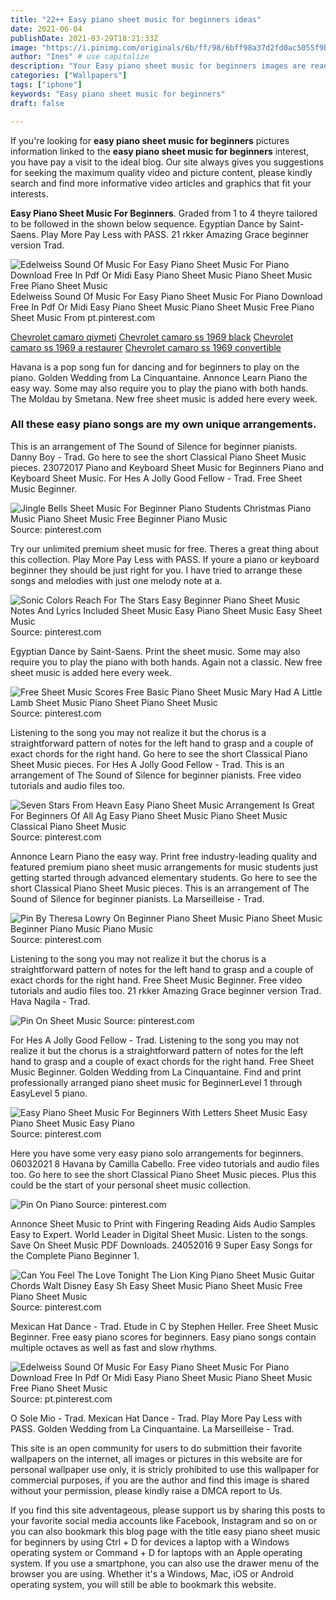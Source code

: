 ```yaml
---
title: "22++ Easy piano sheet music for beginners ideas"
date: 2021-06-04
publishDate: 2021-03-29T18:21:33Z
image: "https://i.pinimg.com/originals/6b/ff/98/6bff98a37d2fd0ac5055f9ba8a89575b.png"
author: "Ines" # use capitalize
description: "Your Easy piano sheet music for beginners images are ready. Easy piano sheet music for beginners are a topic that is being searched for and liked by netizens now. You can Get the Easy piano sheet music for beginners files here. Find and Download all free images."
categories: ["Wallpapers"]
tags: ["iphone"]
keywords: "Easy piano sheet music for beginners"
draft: false

---
```


If you're looking for **easy piano sheet music for beginners** pictures information linked to the **easy piano sheet music for beginners** interest, you have pay a visit to the ideal  blog.  Our site always  gives you  suggestions  for seeking  the maximum  quality video and picture  content, please kindly search and find more informative video articles and graphics  that fit your interests.

**Easy Piano Sheet Music For Beginners**. Graded from 1 to 4 theyre tailored to be followed in the shown below sequence. Egyptian Dance by Saint-Saens. Play More Pay Less with PASS. 21 rkker Amazing Grace beginner version Trad.

![Edelweiss Sound Of Music For Easy Piano Sheet Music For Piano Download Free In Pdf Or Midi Easy Piano Sheet Music Piano Sheet Music Free Piano Sheet Music](https://i.pinimg.com/originals/6b/ff/98/6bff98a37d2fd0ac5055f9ba8a89575b.png "Edelweiss Sound Of Music For Easy Piano Sheet Music For Piano Download Free In Pdf Or Midi Easy Piano Sheet Music Piano Sheet Music Free Piano Sheet Music")
Edelweiss Sound Of Music For Easy Piano Sheet Music For Piano Download Free In Pdf Or Midi Easy Piano Sheet Music Piano Sheet Music Free Piano Sheet Music From pt.pinterest.com

[Chevrolet camaro qiymeti](/chevrolet-camaro-qiymeti/)
[Chevrolet camaro ss 1969 black](/chevrolet-camaro-ss-1969-black/)
[Chevrolet camaro ss 1969 a restaurer](/chevrolet-camaro-ss-1969-a-restaurer/)
[Chevrolet camaro ss 1969 convertible](/chevrolet-camaro-ss-1969-convertible/)

Havana is a pop song fun for dancing and for beginners to play on the piano. Golden Wedding from La Cinquantaine. Annonce Learn Piano the easy way. Some may also require you to play the piano with both hands. The Moldau by Smetana. New free sheet music is added here every week.

### All these easy piano songs are my own unique arrangements.

This is an arrangement of The Sound of Silence for beginner pianists. Danny Boy - Trad. Go here to see the short Classical Piano Sheet Music pieces. 23072017 Piano and Keyboard Sheet Music for Beginners Piano and Keyboard Sheet Music. For Hes A Jolly Good Fellow - Trad. Free Sheet Music Beginner.


![Jingle Bells Sheet Music For Beginner Piano Students Christmas Piano Music Piano Sheet Music Free Beginner Piano Music](https://i.pinimg.com/originals/ea/f4/32/eaf432d2bb3c403feb6b948c501ffa8d.png "Jingle Bells Sheet Music For Beginner Piano Students Christmas Piano Music Piano Sheet Music Free Beginner Piano Music")
Source: pinterest.com

Try our unlimited premium sheet music for free. Theres a great thing about this collection. Play More Pay Less with PASS. If youre a piano or keyboard beginner they should be just right for you. I have tried to arrange these songs and melodies with just one melody note at a.

![Sonic Colors Reach For The Stars Easy Beginner Piano Sheet Music Notes And Lyrics Included Sheet Music Easy Piano Sheet Music Easy Sheet Music](https://i.pinimg.com/originals/9f/d7/0f/9fd70f331f155bbc0a4fbc24e39068e0.jpg "Sonic Colors Reach For The Stars Easy Beginner Piano Sheet Music Notes And Lyrics Included Sheet Music Easy Piano Sheet Music Easy Sheet Music")
Source: pinterest.com

Egyptian Dance by Saint-Saens. Print the sheet music. Some may also require you to play the piano with both hands. Again not a classic. New free sheet music is added here every week.

![Free Sheet Music Scores Free Basic Piano Sheet Music Mary Had A Little Lamb Sheet Music Piano Sheet Piano Sheet Music](https://i.pinimg.com/originals/cc/8e/40/cc8e4054a0210e5473a10a81d371a43c.png "Free Sheet Music Scores Free Basic Piano Sheet Music Mary Had A Little Lamb Sheet Music Piano Sheet Piano Sheet Music")
Source: pinterest.com

Listening to the song you may not realize it but the chorus is a straightforward pattern of notes for the left hand to grasp and a couple of exact chords for the right hand. Go here to see the short Classical Piano Sheet Music pieces. For Hes A Jolly Good Fellow - Trad. This is an arrangement of The Sound of Silence for beginner pianists. Free video tutorials and audio files too.

![Seven Stars From Heavn Easy Piano Sheet Music Arrangement Is Great For Beginners Of All Ag Easy Piano Sheet Music Piano Sheet Music Classical Piano Sheet Music](https://i.pinimg.com/736x/a8/b3/35/a8b3352cbd5cd119bfeea678c16f5f54.jpg "Seven Stars From Heavn Easy Piano Sheet Music Arrangement Is Great For Beginners Of All Ag Easy Piano Sheet Music Piano Sheet Music Classical Piano Sheet Music")
Source: pinterest.com

Annonce Learn Piano the easy way. Print free industry-leading quality and featured premium piano sheet music arrangements for music students just getting started through advanced elementary students. Go here to see the short Classical Piano Sheet Music pieces. This is an arrangement of The Sound of Silence for beginner pianists. La Marseilleise - Trad.

![Pin By Theresa Lowry On Beginner Piano Sheet Music Piano Sheet Music Beginner Piano Music Piano Music](https://i.pinimg.com/originals/7f/f8/d8/7ff8d8542e288f39e09ecc92d3a6cbc3.jpg "Pin By Theresa Lowry On Beginner Piano Sheet Music Piano Sheet Music Beginner Piano Music Piano Music")
Source: pinterest.com

Listening to the song you may not realize it but the chorus is a straightforward pattern of notes for the left hand to grasp and a couple of exact chords for the right hand. Free Sheet Music Beginner. Free video tutorials and audio files too. 21 rkker Amazing Grace beginner version Trad. Hava Nagila - Trad.

![Pin On Sheet Music](https://i.pinimg.com/originals/d8/2d/c3/d82dc3e1678b5def88233c8ab91cab7f.gif "Pin On Sheet Music")
Source: pinterest.com

For Hes A Jolly Good Fellow - Trad. Listening to the song you may not realize it but the chorus is a straightforward pattern of notes for the left hand to grasp and a couple of exact chords for the right hand. Free Sheet Music Beginner. Golden Wedding from La Cinquantaine. Find and print professionally arranged piano sheet music for BeginnerLevel 1 through EasyLevel 5 piano.

![Easy Piano Sheet Music For Beginners With Letters Sheet Music Easy Piano Sheet Music Easy Piano](https://i.pinimg.com/originals/5b/56/98/5b56982d39311c14f363c31ea52c0f72.gif "Easy Piano Sheet Music For Beginners With Letters Sheet Music Easy Piano Sheet Music Easy Piano")
Source: pinterest.com

Here you have some very easy piano solo arrangements for beginners. 06032021 8 Havana by Camilla Cabello. Free video tutorials and audio files too. Go here to see the short Classical Piano Sheet Music pieces. Plus this could be the start of your personal sheet music collection.

![Pin On Piano](https://i.pinimg.com/736x/9e/f9/f0/9ef9f0e28daed729d56f96805595e87b.jpg "Pin On Piano")
Source: pinterest.com

Annonce Sheet Music to Print with Fingering Reading Aids Audio Samples Easy to Expert. World Leader in Digital Sheet Music. Listen to the songs. Save On Sheet Music PDF Downloads. 24052016 9 Super Easy Songs for the Complete Piano Beginner 1.

![Can You Feel The Love Tonight The Lion King Piano Sheet Music Guitar Chords Walt Disney Easy Sh Easy Sheet Music Piano Sheet Music Free Piano Sheet Music](https://i.pinimg.com/originals/c2/9f/1b/c29f1be685d44ca8d6f20fa67589908a.gif "Can You Feel The Love Tonight The Lion King Piano Sheet Music Guitar Chords Walt Disney Easy Sh Easy Sheet Music Piano Sheet Music Free Piano Sheet Music")
Source: pinterest.com

Mexican Hat Dance - Trad. Etude in C by Stephen Heller. Free Sheet Music Beginner. Free easy piano scores for beginners. Easy piano songs contain multiple octaves as well as fast and slow rhythms.

![Edelweiss Sound Of Music For Easy Piano Sheet Music For Piano Download Free In Pdf Or Midi Easy Piano Sheet Music Piano Sheet Music Free Piano Sheet Music](https://i.pinimg.com/originals/6b/ff/98/6bff98a37d2fd0ac5055f9ba8a89575b.png "Edelweiss Sound Of Music For Easy Piano Sheet Music For Piano Download Free In Pdf Or Midi Easy Piano Sheet Music Piano Sheet Music Free Piano Sheet Music")
Source: pt.pinterest.com

O Sole Mio - Trad. Mexican Hat Dance - Trad. Play More Pay Less with PASS. Golden Wedding from La Cinquantaine. La Marseilleise - Trad.

This site is an open community for users to do submittion their favorite wallpapers on the internet, all images or pictures in this website are for personal wallpaper use only, it is stricly prohibited to use this wallpaper for commercial purposes, if you are the author and find this image is shared without your permission, please kindly raise a DMCA report to Us.

If you find this site adventageous, please support us by sharing this posts to your favorite social media accounts like Facebook, Instagram and so on or you can also bookmark this blog page with the title easy piano sheet music for beginners by using Ctrl + D for devices a laptop with a Windows operating system or Command + D for laptops with an Apple operating system. If you use a smartphone, you can also use the drawer menu of the browser you are using. Whether it's a Windows, Mac, iOS or Android operating system, you will still be able to bookmark this website.
